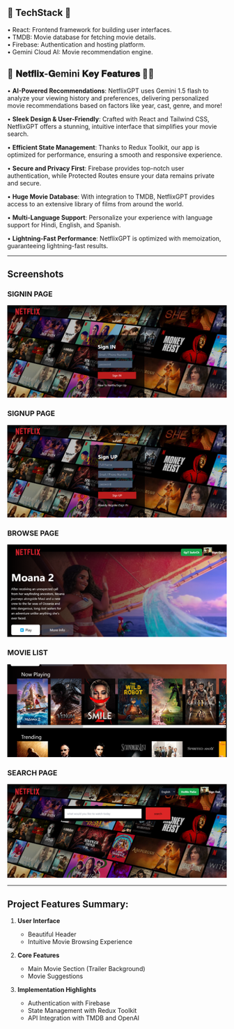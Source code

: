 ## 🚀 TechStack 🚀

• React: Frontend framework for building user interfaces.  
• TMDB: Movie database for fetching movie details.  
• Firebase: Authentication and hosting platform.  
• Gemini Cloud AI: Movie recommendation engine.

## 🚀 𝐍𝐞𝐭𝐟𝐥𝐢𝐱-𝐆emini 𝐊𝐞𝐲 𝐅𝐞𝐚𝐭𝐮𝐫𝐞𝐬 🚀🚀

• **AI-Powered Recommendations**: NetflixGPT uses Gemini 1.5 flash to analyze your viewing history and preferences, delivering personalized movie recommendations based on factors like year, cast, genre, and more!

• **Sleek Design & User-Friendly**: Crafted with React and Tailwind CSS, NetflixGPT offers a stunning, intuitive interface that simplifies your movie search.

• **Efficient State Management**: Thanks to Redux Toolkit, our app is optimized for performance, ensuring a smooth and responsive experience.

• **Secure and Privacy First**: Firebase provides top-notch user authentication, while Protected Routes ensure your data remains private and secure.

• **Huge Movie Database**: With integration to TMDB, NetflixGPT provides access to an extensive library of films from around the world.

• **Multi-Language Support**: Personalize your experience with language support for Hindi, English, and Spanish.

• **Lightning-Fast Performance**: NetflixGPT is optimized with memoization, guaranteeing lightning-fast results.

---

## Screenshots

### SIGNIN PAGE

![Signin Page](https://github.com/heyayush87/NETFLIX_GEMINI/blob/37e53c139a51b7ab1b9a549aea9b597eb9dc196d/Screenshot%202024-11-29%20174715.png)

### SIGNUP PAGE

![Signup Page](https://github.com/heyayush87/Netflix-GPT/blob/main/Screenshot%202024-11-29%20174737.png?raw=true)

### BROWSE PAGE

![Browse Page](https://github.com/heyayush87/Netflix-GPT/blob/main/Screenshot%202024-11-29%20174841.png?raw=true)

### MOVIE LIST

![Movie List](https://github.com/heyayush87/Netflix-GPT/blob/main/Screenshot%202024-11-29%20174919.png?raw=true)

### SEARCH PAGE

![Search Page](https://github.com/heyayush87/Netflix-GPT/blob/main/Screenshot%202024-11-29%20175008.png?raw=true)

---

## Project Features Summary:

1. **User Interface**

   - Beautiful Header
   - Intuitive Movie Browsing Experience

2. **Core Features**

   - Main Movie Section (Trailer Background)
   - Movie Suggestions

3. **Implementation Highlights**
   - Authentication with Firebase
   - State Management with Redux Toolkit
   - API Integration with TMDB and OpenAI
